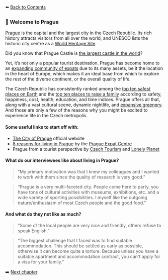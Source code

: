 ⬅️ <a href="https://github.com/prgai/Practical-Guide-for-a-Happy-Life-in-Prague/blob/Index/Contents/Contents.md">Back to Contents</a>

<h3>🤗 Welcome to Prague</h4>

<a href="https://en.wikipedia.org/wiki/Prague">Prague</a> is the capital and the largest city in the Czech Republic. Its rich history attracts visitors from all over the world, and UNESCO lists the historic city centre as a <a href="https://whc.unesco.org/en/list/616/">World Heritage Site</a>. 

Did you know that Prague Castle is <a href="https://www.archute.com/prague-castle-largest-castle-world/">the largest castle in the world</a>?

Yet, it’s not only a popular tourist destination. Prague has become home to an <a href="https://kafkadesk.org/2019/04/29/who-are-the-foreigners-living-in-the-czech-republic/">expanding community of expats</a> due to its many assets, be it the location in the heart of Europe, which makes it an ideal base from which to explore the rest of the diverse continent, or the overall quality of life.

The Czech Republic has consistently ranked among the <a href="https://kafkadesk.org/2020/08/03/czech-republic-among-best-countries-in-the-world-to-raise-a-family-says-new-ranking/">top ten safest places on Earth</a> and the <a href="https://www.asherfergusson.com/raising-a-family-index/">top ten places to raise a family</a> according to safety, happiness, cost, health, education, and time indices. Prague offers all that, along with a vast cultural scene, dynamic nightlife, and <a href="https://news.expats.cz/weekly-czech-news/prague-is-the-worlds-greenest-urban-space-says-new-index/">expansive greenery</a>. And those are only a few of the reasons why you might be excited to experience life in the Czech metropolis.

<h4>Some useful links to start off with:</h4>

- <a href="https://www.praha.eu/jnp/en/index.html">The City of Prague</a> official website
- <a href="https://expat.praha.eu/8-reasons-for-living-in-prague/">8 reasons for living in Prague</a> by the <a href="https://expat.praha.eu/8-reasons-for-living-in-prague/">Prague Expat Centre</a>
- Prague from a tourist perspective by <a href="https://www.czechtourism.com/a/prague/">Czech Tourism</a> and <a href="https://www.czechtourism.com/a/prague/">Lonely Planet</a>

<h4>What do our interviewees like about living in Prague?</h4>

> “My primary motivation was that I knew my colleagues and I wanted to work with them since the quality of research is very good.”

> “Prague is a very multi-faceted city. People come here to party, you have tons of cultural activities with museums, exhibitions, etc. and a wide variety of sporting possibilities. I myself like the outgoing nature/enthusiasm of most Czech people and the good food.”
	
<h4>And what do they not like as much?</h4>

> “Some of the local people are very nice and friendly, others refuse to speak English.”

> “The biggest challenge that I faced was to find suitable accommodation. This should be settled as early as possible, otherwise it can become quite a torture. Because unless you have a suitable apartment and accommodation contract, you can't apply for a visa for your family.”

➡️ <a href="">Next chapter</a>
